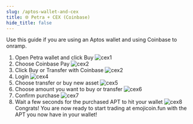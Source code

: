 ```yaml
---
slug: /aptos-wallet-and-cex
title: 🌐 Petra + CEX (Coinbase)
hide_title: false
---
```


Use this guide if you are using an Aptos wallet and using Coinbase to onramp.

1. Open Petra wallet and click Buy
   ![cex1](./images/cex1.png "cex1")
1. Choose Coinbase Pay
   ![cex2](./images/cex2.png "cex2")
1. Click Buy or Transfer with Coinbase
   ![cex2](./images/cex2.png "cex3")
1. Login
   ![cex4](./images/cex4.png "cex4")
1. Choose transfer or buy new asset
   ![cex5](./images/cex5.png "cex5")
1. Choose amount you want to buy or transfer
   ![cex6](./images/cex6.png "cex6")
1. Confirm purchase
   ![cex7](./images/cex7.png "cex7")
1. Wait a few seconds for the purchased APT to hit your wallet
   ![cex8](./images/cex8.png "cex8")
   Congrats! You are now ready to start trading at emojicoin.fun with the
   APT you now have in your wallet!
